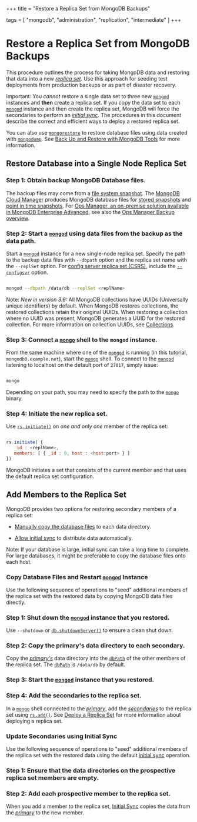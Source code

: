 +++
title = "Restore a Replica Set from MongoDB Backups"

tags = [
"mongodb",
"administration",
"replication",
"intermediate" ]
+++

# Restore a Replica Set from MongoDB Backups

This procedure outlines the process for taking MongoDB data and
restoring that data into a new [*replica set*](https://docs.mongodb.com/manual/reference/glossary/#term-replica-set). Use this approach
for seeding test deployments from production backups or as part
of disaster recovery.

Important: You *cannot* restore a single data set to three new [``mongod``](https://docs.mongodb.com/manual/reference/program/mongod/#bin.mongod) instances and **then** create a replica set. If you copy the data set to each [``mongod``](https://docs.mongodb.com/manual/reference/program/mongod/#bin.mongod) instance and then create the replica set, MongoDB will force the secondaries to perform an [*initial sync*](https://docs.mongodb.com/manual/reference/glossary/#term-initial-sync). The procedures in this document describe the correct and efficient ways to deploy a restored replica set.

You can also use [``mongorestore``](https://docs.mongodb.com/manual/reference/program/mongorestore/#bin.mongorestore) to restore database files
using data created with [``mongodump``](https://docs.mongodb.com/manual/reference/program/mongodump/#bin.mongodump). See
[Back Up and Restore with MongoDB Tools](https://docs.mongodb.com/manual/tutorial/backup-and-restore-tools) for more information.


## Restore Database into a Single Node Replica Set


### Step 1: Obtain backup MongoDB Database files.

The backup files may come from a [file system snapshot](../backup-with-filesystem-snapshots/). The [MongoDB Cloud Manager](https://www.mongodb.com/cloud/cloud-manager/?jmp=docs)
produces MongoDB database files for [stored snapshots](https://docs.cloudmanager.mongodb.com/tutorial/restore-from-snapshot/) and [point in time
snapshots](https://docs.cloudmanager.mongodb.com/tutorial/restore-from-point-in-time-snapshot/).
For [Ops Manager, an on-premise solution available in
MongoDB Enterprise Advanced](https://www.mongodb.com/products/mongodb-enterprise-advanced?jmp=docs),
see also the [Ops Manager Backup overview](https://docs.opsmanager.mongodb.com/current/core/backup-overview).


### Step 2: Start a [``mongod``](https://docs.mongodb.com/manual/reference/program/mongod/#bin.mongod) using data files from the backup as the data path.

Start a [``mongod``](https://docs.mongodb.com/manual/reference/program/mongod/#bin.mongod) instance for a new single-node replica set.
Specify the path to the backup data files with ``--dbpath`` option
and the replica set name with the ``--replSet`` option.
For [config server replica set (CSRS)](https://docs.mongodb.com/manual/core/sharded-cluster-config-servers/#csrs),
include the [``--configsvr``](https://docs.mongodb.com/manual/reference/program/mongod/#cmdoption-configsvr) option.

```sh

mongod --dbpath /data/db --replSet <replName>

```

Note: *New in version 3.6:* All MongoDB collections have UUIDs (Universally unique identifiers) by default. When MongoDB restores collections, the restored collections retain their original UUIDs. When restoring a collection where no UUID was present, MongoDB generates a UUID for the restored collection. For more information on collection UUIDs, see [Collections](https://docs.mongodb.com/v3.6/core/databases-and-collections/#collections).


### Step 3: Connect a [``mongo``](https://docs.mongodb.com/manual/reference/program/mongo/#bin.mongo) shell to the ``mongod`` instance.

From the same machine where one of the [``mongod``](https://docs.mongodb.com/manual/reference/program/mongod/#bin.mongod) is running
(in this tutorial, ``mongodb0.example.net``), start the [``mongo``](https://docs.mongodb.com/manual/reference/program/mongo/#bin.mongo)
shell. To connect to the [``mongod``](https://docs.mongodb.com/manual/reference/program/mongod/#bin.mongod) listening to localhost on
the default port of ``27017``, simply issue:

```sh

mongo

```

Depending on your path, you may need to specify the path to the
[``mongo``](https://docs.mongodb.com/manual/reference/program/mongo/#bin.mongo) binary.


### Step 4: Initiate the new replica set.

Use [``rs.initiate()``](https://docs.mongodb.com/manual/reference/method/rs.initiate/#rs.initiate) on *one and only one* member of the replica set:

```javascript

rs.initiate( {
   _id : <replName>,
   members: [ { _id : 0, host : <host:port> } ]
})

```

MongoDB initiates a set that consists of the current member and that
uses the default replica set configuration.


## Add Members to the Replica Set

MongoDB provides two options for restoring secondary members of a
replica set:

* [Manually copy the database files](#restore-rs-copy-db-files) to each data directory.

* [Allow initial sync](#restore-rs-initial-sync) to distribute data automatically.

Note: If your database is large, initial sync can take a long time to complete. For large databases, it might be preferable to copy the database files onto each host.

<span id="restore-rs-copy-db-files"></span>


### Copy Database Files and Restart [``mongod``](https://docs.mongodb.com/manual/reference/program/mongod/#bin.mongod) Instance

Use the following sequence of operations to "seed" additional members
of the replica set with the restored data by copying MongoDB data
files directly.

<span id="restore-rs-initial-sync"></span>


### Step 1: Shut down the [``mongod``](https://docs.mongodb.com/manual/reference/program/mongod/#bin.mongod) instance that you restored.

Use ``--shutdown`` or
[``db.shutdownServer()``](https://docs.mongodb.com/manual/reference/method/db.shutdownServer/#db.shutdownServer) to ensure a clean shut down.


### Step 2: Copy the primary's data directory to each secondary.

Copy the [*primary's*](https://docs.mongodb.com/manual/reference/glossary/#term-primary) data directory into the
[``dbPath``](https://docs.mongodb.com/manual/reference/configuration-options/#storage.dbPath) of the other members of the replica set. The
[``dbPath``](https://docs.mongodb.com/manual/reference/configuration-options/#storage.dbPath) is ``/data/db`` by default.


### Step 3: Start the [``mongod``](https://docs.mongodb.com/manual/reference/program/mongod/#bin.mongod) instance that you restored.


### Step 4: Add the secondaries to the replica set.

In a [``mongo``](https://docs.mongodb.com/manual/reference/program/mongo/#bin.mongo) shell connected to the [*primary*](https://docs.mongodb.com/manual/reference/glossary/#term-primary), add the
[*secondaries*](https://docs.mongodb.com/manual/reference/glossary/#term-secondary) to the replica set using
[``rs.add()``](https://docs.mongodb.com/manual/reference/method/rs.add/#rs.add). See [Deploy a Replica Set](../deploy-replica-set/) for more
information about deploying a replica set.


### Update Secondaries using Initial Sync

Use the following sequence of operations to "seed" additional members
of the replica set with the restored data using the default [initial
sync](https://docs.mongodb.com/manual/core/replica-set-sync/#replica-set-initial-sync) operation.


### Step 1: Ensure that the data directories on the prospective replica set members are empty.


### Step 2: Add each prospective member to the replica set.

When you add a member to the replica set, [Initial Sync](https://docs.mongodb.com/manual/core/replica-set-sync/#replica-set-initial-sync) copies the data from the [*primary*](https://docs.mongodb.com/manual/reference/glossary/#term-primary) to
the new member.
